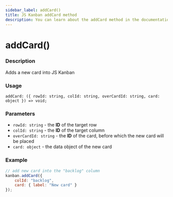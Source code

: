 ```yaml
---
sidebar_label: addCard()
title: JS Kanban addCard method
description: You can learn about the addCard method in the documentation of the JavaScript Kanban library. Browse developer guides and API reference, try out code examples and live demos.
---
```


# addCard()

### Description

Adds a new card into JS Kanban

### Usage
`
addCard: ({
	rowId: string,
	colId: string,
	overCardId: string,
	card: object
}) => void;
`

### Parameters

- `rowId: string` - the **ID** of the target row
- `colId: string` - the **ID** of the target column
- `overCardId: string` - the **ID** of the card, before which the new card will be placed  
- `card: object` - the data object of the new card

### Example

```jsx
// add new card into the "backlog" column
kanban.addCard({
	colId: "backlog",
	card: { label: "New card" }
});
```
